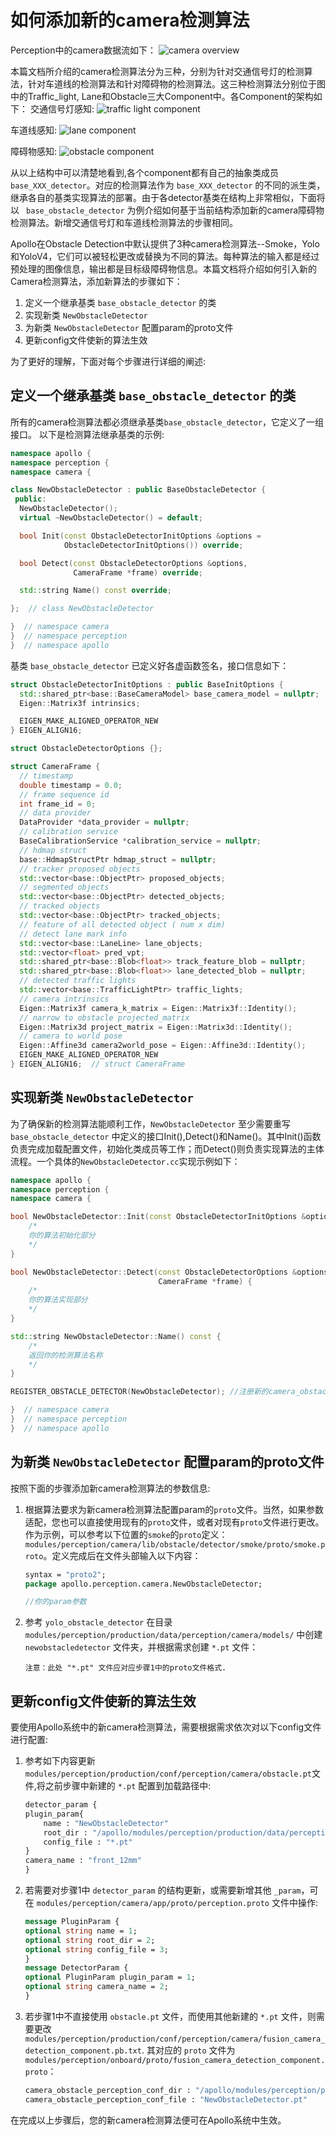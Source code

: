 # 如何添加新的camera检测算法

Perception中的camera数据流如下：
    ![camera overview](images/Camera_overview.png)

本篇文档所介绍的camera检测算法分为三种，分别为针对交通信号灯的检测算法，针对车道线的检测算法和针对障碍物的检测算法。这三种检测算法分别位于图中的Traffic_light, Lane和Obstacle三大Component中。各Component的架构如下：
交通信号灯感知:
    ![traffic light component](images/camera_traffic_light_detection.png)

车道线感知:
    ![lane component](images/camera_lane_detection.png)

障碍物感知:
    ![obstacle component](images/camera_obstacle_detection.png)


从以上结构中可以清楚地看到,各个component都有自己的抽象类成员 `base_XXX_detector`。对应的检测算法作为 `base_XXX_detector` 的不同的派生类，继承各自的基类实现算法的部署。由于各detector基类在结构上非常相似，下面将以 ` base_obstacle_detector` 为例介绍如何基于当前结构添加新的camera障碍物检测算法。新增交通信号灯和车道线检测算法的步骤相同。


Apollo在Obstacle Detection中默认提供了3种camera检测算法--Smoke，Yolo和YoloV4，它们可以被轻松更改或替换为不同的算法。每种算法的输入都是经过预处理的图像信息，输出都是目标级障碍物信息。本篇文档将介绍如何引入新的Camera检测算法，添加新算法的步骤如下：

1. 定义一个继承基类 `base_obstacle_detector` 的类
2. 实现新类 `NewObstacleDetector`
3. 为新类 `NewObstacleDetector` 配置param的proto文件
4. 更新config文件使新的算法生效

为了更好的理解，下面对每个步骤进行详细的阐述:

## 定义一个继承基类 `base_obstacle_detector` 的类

所有的camera检测算法都必须继承基类`base_obstacle_detector`，它定义了一组接口。 以下是检测算法继承基类的示例:

```c++
namespace apollo {
namespace perception {
namespace camera {

class NewObstacleDetector : public BaseObstacleDetector {
 public:
  NewObstacleDetector();
  virtual ~NewObstacleDetector() = default;

  bool Init(const ObstacleDetectorInitOptions &options =
            ObstacleDetectorInitOptions()) override;

  bool Detect(const ObstacleDetectorOptions &options,
              CameraFrame *frame) override;

  std::string Name() const override;

};  // class NewObstacleDetector

}  // namespace camera
}  // namespace perception
}  // namespace apollo
```

基类 `base_obstacle_detector` 已定义好各虚函数签名，接口信息如下：

```c++
struct ObstacleDetectorInitOptions : public BaseInitOptions {
  std::shared_ptr<base::BaseCameraModel> base_camera_model = nullptr;
  Eigen::Matrix3f intrinsics;

  EIGEN_MAKE_ALIGNED_OPERATOR_NEW
} EIGEN_ALIGN16;

struct ObstacleDetectorOptions {};

struct CameraFrame {
  // timestamp
  double timestamp = 0.0;
  // frame sequence id
  int frame_id = 0;
  // data provider
  DataProvider *data_provider = nullptr;
  // calibration service
  BaseCalibrationService *calibration_service = nullptr;
  // hdmap struct
  base::HdmapStructPtr hdmap_struct = nullptr;
  // tracker proposed objects
  std::vector<base::ObjectPtr> proposed_objects;
  // segmented objects
  std::vector<base::ObjectPtr> detected_objects;
  // tracked objects
  std::vector<base::ObjectPtr> tracked_objects;
  // feature of all detected object ( num x dim)
  // detect lane mark info
  std::vector<base::LaneLine> lane_objects;
  std::vector<float> pred_vpt;
  std::shared_ptr<base::Blob<float>> track_feature_blob = nullptr;
  std::shared_ptr<base::Blob<float>> lane_detected_blob = nullptr;
  // detected traffic lights
  std::vector<base::TrafficLightPtr> traffic_lights;
  // camera intrinsics
  Eigen::Matrix3f camera_k_matrix = Eigen::Matrix3f::Identity();
  // narrow to obstacle projected_matrix
  Eigen::Matrix3d project_matrix = Eigen::Matrix3d::Identity();
  // camera to world pose
  Eigen::Affine3d camera2world_pose = Eigen::Affine3d::Identity();
  EIGEN_MAKE_ALIGNED_OPERATOR_NEW
} EIGEN_ALIGN16;  // struct CameraFrame
```

## 实现新类 `NewObstacleDetector`

为了确保新的检测算法能顺利工作，`NewObstacleDetector` 至少需要重写 `base_obstacle_detector` 中定义的接口Init(),Detect()和Name()。其中Init()函数负责完成加载配置文件，初始化类成员等工作；而Detect()则负责实现算法的主体流程。一个具体的`NewObstacleDetector.cc`实现示例如下：

```c++
namespace apollo {
namespace perception {
namespace camera {

bool NewObstacleDetector::Init(const ObstacleDetectorInitOptions &options) {
    /*
    你的算法初始化部分
    */
}

bool NewObstacleDetector::Detect(const ObstacleDetectorOptions &options,
                                 CameraFrame *frame) {
    /*
    你的算法实现部分
    */
}

std::string NewObstacleDetector::Name() const {
    /*
    返回你的检测算法名称
    */
}

REGISTER_OBSTACLE_DETECTOR(NewObstacleDetector); //注册新的camera_obstacle_detector

}  // namespace camera
}  // namespace perception
}  // namespace apollo
```


## 为新类 `NewObstacleDetector` 配置param的proto文件

按照下面的步骤添加新camera检测算法的参数信息:

1. 根据算法要求为新camera检测算法配置param的`proto`文件。当然，如果参数适配，您也可以直接使用现有的`proto`文件，或者对现有`proto`文件进行更改。作为示例，可以参考以下位置的`smoke`的`proto`定义：`modules/perception/camera/lib/obstacle/detector/smoke/proto/smoke.proto`。定义完成后在文件头部输入以下内容：

    ```protobuf
    syntax = "proto2";
    package apollo.perception.camera.NewObstacleDetector;

    //你的param参数
    ```

2. 参考 `yolo_obstacle_detector` 在目录 `modules/perception/production/data/perception/camera/models/` 中创建 `newobstacledetector` 文件夹，并根据需求创建 `*.pt` 文件：

    ```
    注意：此处 "*.pt" 文件应对应步骤1中的proto文件格式.
    ```

## 更新config文件使新的算法生效

要使用Apollo系统中的新camera检测算法，需要根据需求依次对以下config文件进行配置:

1. 参考如下内容更新 `modules/perception/production/conf/perception/camera/obstacle.pt`文件,将之前步骤中新建的 `*.pt` 配置到加载路径中:

    ```protobuf
    detector_param {
    plugin_param{
        name : "NewObstacleDetector"
        root_dir : "/apollo/modules/perception/production/data/perception/camera/models/newobstacledetector"
        config_file : "*.pt"
    }
    camera_name : "front_12mm"
    }
    ```

2. 若需要对步骤1中 `detector_param` 的结构更新，或需要新增其他 `_param`，可在 `modules/perception/camera/app/proto/perception.proto` 文件中操作:

    ```protobuf
    message PluginParam {
    optional string name = 1;
    optional string root_dir = 2;
    optional string config_file = 3;
    }
    message DetectorParam {
    optional PluginParam plugin_param = 1;
    optional string camera_name = 2;
    }
    ```

3. 若步骤1中不直接使用 `obstacle.pt` 文件，而使用其他新建的 `*.pt` 文件，则需要更改 `modules/perception/production/conf/perception/camera/fusion_camera_detection_component.pb.txt`. 其对应的 `proto` 文件为 `modules/perception/onboard/proto/fusion_camera_detection_component.proto`：

    ```protobuf
    camera_obstacle_perception_conf_dir : "/apollo/modules/perception/production/conf/perception/camera"
    camera_obstacle_perception_conf_file : "NewObstacleDetector.pt"
    ```

在完成以上步骤后，您的新camera检测算法便可在Apollo系统中生效。
